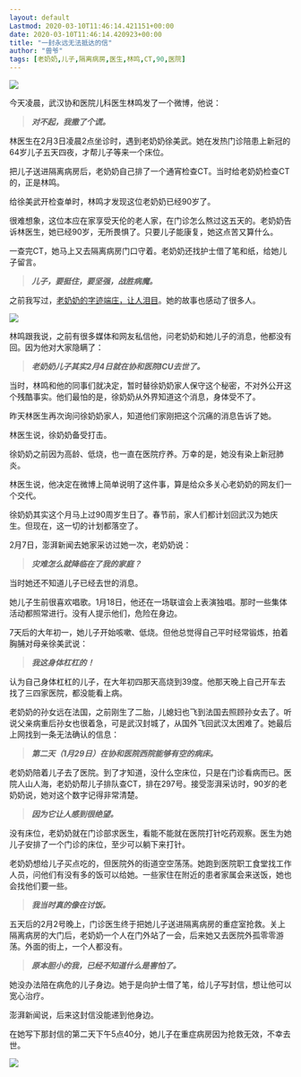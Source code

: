 ```yaml
---
layout: default
Lastmod: 2020-03-10T11:46:14.421151+00:00
date: 2020-03-10T11:46:14.420923+00:00
title: "一封永远无法抵达的信"
author: "兽爷"
tags: [老奶奶,儿子,隔离病房,医生,林鸣,CT,90,医院]
---
```


  

![](https://images.weserv.nl/?url=https%3A//mmbiz.qpic.cn/sz_mmbiz_jpg/ibvez4SibqqYvibtJds2ddkcwXQMAkfUXZMphicJZF08NHh27ia5gfmVtHKyiaUJBOC6fV8FHZjz930mRWMlayq7y13w/640%3Fwx_fmt%3Djpeg)

今天凌晨，武汉协和医院儿科医生林鸣发了一个微博，他说：

> _**对不起，我撒了个谎。**_

林医生在2月3日凌晨2点坐诊时，遇到老奶奶徐美武。她在发热门诊陪患上新冠的64岁儿子五天四夜，才帮儿子等来一个床位。

把儿子送进隔离病房后，老奶奶自己排了一个通宵检查CT。当时给老奶奶检查CT的，正是林鸣。

给徐美武开检查单时，林鸣才发现这位老奶奶已经90岁了。

很难想象，这位本应在家享受天伦的老人家，在门诊怎么熬过这五天的。老奶奶告诉林医生，她已经90岁，无所畏惧了。只要儿子能康复，她这点苦又算什么。

一查完CT，她马上又去隔离病房门口守着。老奶奶还找护士借了笔和纸，给她儿子留言。

> _**儿子，要挺住，要坚强，战胜病魔。**_

之前我写过，[老奶奶的字迹端庄，让人泪目](http://mp.weixin.qq.com/s?__biz=MzU3MzQ2MDEwNQ==&mid=2247484893&idx=1&sn=7a1e72b5d564a8ecb95ac04c424ef964&chksm=fcc01e3bcbb7972db6af99424d56c4498b66188af094fc8bfd773bd72c4fbd714daa6f61ba36&scene=21#wechat_redirect)。她的故事也感动了很多人。

![](https://images.weserv.nl/?url=https%3A//mmbiz.qpic.cn/sz_mmbiz_jpg/ibvez4SibqqYsFqcOHpzStrq8ia73b1nT2ef9y5xf2icPTZXibH28hzMBSdo4LTN1d7KuyE3ziclLPnnmY7bqBzfQPGg/640%3Fwx_fmt%3Djpeg)

林鸣跟我说，之前有很多媒体和网友私信他，问老奶奶和她儿子的消息，他都没有回。因为他对大家隐瞒了：

> _**老奶奶儿子其实2月4日就在协和医院ICU去世了。**_

当时，林鸣和他的同事们就决定，暂时替徐奶奶家人保守这个秘密，不对外公开这个残酷事实。他们最怕的是，徐奶奶从外界知道这个消息，身体受不了。

昨天林医生再次询问徐奶奶家人，知道他们家刚把这个沉痛的消息告诉了她。

林医生说，徐奶奶备受打击。

徐奶奶之前因为高龄、低烧，也一直在医院疗养。万幸的是，她没有染上新冠肺炎。

林医生说，他决定在微博上简单说明了这件事，算是给众多关心老奶奶的网友们一个交代。

徐奶奶其实这个月马上过90周岁生日了。春节前，家人们都计划回武汉为她庆生。但现在，这一切的计划都落空了。

2月7日，澎湃新闻去她家采访过她一次，老奶奶说：

> _**灾难怎么就降临在了我的家庭？**_

当时她还不知道儿子已经去世的消息。

她儿子生前很喜欢唱歌。1月18日，他还在一场联谊会上表演独唱。那时一些集体活动都照常进行。没有人提示他们，危险在身边。

7天后的大年初一，她儿子开始咳嗽、低烧。但他总觉得自己平时经常锻炼，拍着胸脯对母亲徐美武说：

> _**我这身体杠杠的！**_

认为自己身体杠杠的儿子，在大年初四那天高烧到39度。他那天晚上自己开车去找了三四家医院，都没能看上病。

老奶奶的孙女远在法国，之前刚生了二胎，儿媳妇也飞到法国去照顾孙女去了。听说父亲病重后孙女也很着急，可是武汉封城了，从国外飞回武汉太困难了。她最后上网找到一条无法确认的信息：

> _**第二天（1月29日）在协和医院西院能够有空的病床。**_

老奶奶陪着儿子去了医院。到了才知道，没什么空床位，只是在门诊看病而已。医院人山人海，老奶奶帮儿子排队查CT，排在297号。接受澎湃采访时，90岁的老奶奶说，她对这个数字记得非常清楚。

> _**因为它让人感到很绝望。**_

没有床位，老奶奶就在门诊部求医生，看能不能就在医院打针吃药观察。医生为她儿子安排了一个门诊的床位，至少可以躺下来打针。

老奶奶想给儿子买点吃的，但医院外的街道空空荡荡。她跑到医院职工食堂找工作人员，问他们有没有多的饭可以给她。一些家住在附近的患者家属会来送饭，她也会找他们要一些。

> _**我当时真的像在讨饭。**_

五天后的2月2号晚上，门诊医生终于把她儿子送进隔离病房的重症室抢救。关上隔离病房的大门后，老奶奶一个人在门外站了一会，后来她又去医院外孤零零游荡。外面的街上，一个人都没有。

> _**原本胆小的我，已经不知道什么是害怕了。**_

她没办法陪在病危的儿子身边。她于是向护士借了笔，给儿子写封信，想让他可以宽心治疗。

澎湃新闻说，后来这封信没能递到他身边。

在她写下那封信的第二天下午5点40分，她儿子在重症病房因为抢救无效，不幸去世。

![](https://images.weserv.nl/?url=https%3A//mmbiz.qpic.cn/sz_mmbiz_png/ibvez4SibqqYuRVgXvC328KVGzsLuvia304sNzAkRCaMdcicI7MGQVl21e2MuL1VNljiaiaKJBiaEA5jJvzHQeHibiaCM0g/640%3Fwx_fmt%3Dpng)

